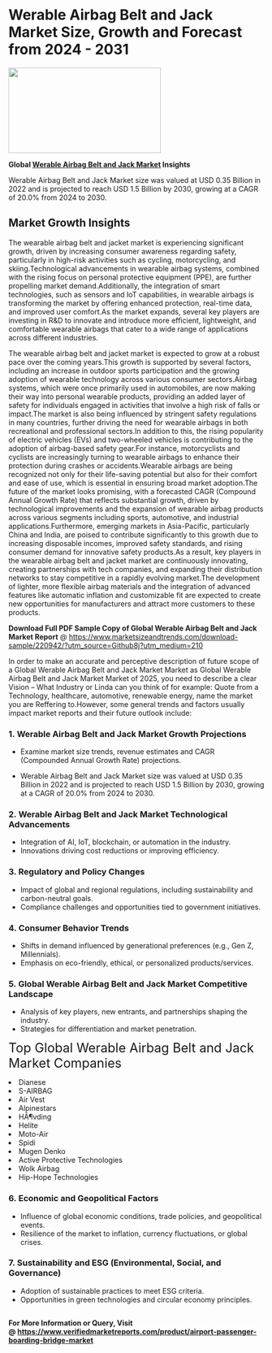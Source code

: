 <H1>Werable Airbag Belt and Jack Market Size, Growth and Forecast from 2024 - 2031</H1><img class="aligncenter size-medium wp-image-584254" src="https://thirdeyenews.in/wp-content/uploads/2024/09/Global-Market-Research-300x168.jpeg" alt="" width="300" height="168" /><p><strong>Global&nbsp;<a href="https://www.marketsizeandtrends.com/download-sample/220942/?utm_source=Github8j?utm_medium=210">Werable Airbag Belt and Jack Market</a> Insights</strong></p><p>Werable Airbag Belt and Jack Market size was valued at USD 0.35 Billion in 2022 and is projected to reach USD 1.5 Billion by 2030, growing at a CAGR of 20.0% from 2024 to 2030.</p><p><h2>Market Growth Insights</h2> <p>The wearable airbag belt and jacket market is experiencing significant growth, driven by increasing consumer awareness regarding safety, particularly in high-risk activities such as cycling, motorcycling, and skiing.Technological advancements in wearable airbag systems, combined with the rising focus on personal protective equipment (PPE), are further propelling market demand.Additionally, the integration of smart technologies, such as sensors and IoT capabilities, in wearable airbags is transforming the market by offering enhanced protection, real-time data, and improved user comfort.As the market expands, several key players are investing in R&D to innovate and introduce more efficient, lightweight, and comfortable wearable airbags that cater to a wide range of applications across different industries.</p> <p>The wearable airbag belt and jacket market is expected to grow at a robust pace over the coming years.This growth is supported by several factors, including an increase in outdoor sports participation and the growing adoption of wearable technology across various consumer sectors.Airbag systems, which were once primarily used in automobiles, are now making their way into personal wearable products, providing an added layer of safety for individuals engaged in activities that involve a high risk of falls or impact.The market is also being influenced by stringent safety regulations in many countries, further driving the need for wearable airbags in both recreational and professional sectors.In addition to this, the rising popularity of electric vehicles (EVs) and two-wheeled vehicles is contributing to the adoption of airbag-based safety gear.For instance, motorcyclists and cyclists are increasingly turning to wearable airbags to enhance their protection during crashes or accidents.Wearable airbags are being recognized not only for their life-saving potential but also for their comfort and ease of use, which is essential in ensuring broad market adoption.The future of the market looks promising, with a forecasted CAGR (Compound Annual Growth Rate) that reflects substantial growth, driven by technological improvements and the expansion of wearable airbag products across various segments including sports, automotive, and industrial applications.Furthermore, emerging markets in Asia-Pacific, particularly China and India, are poised to contribute significantly to this growth due to increasing disposable incomes, improved safety standards, and rising consumer demand for innovative safety products.As a result, key players in the wearable airbag belt and jacket market are continuously innovating, creating partnerships with tech companies, and expanding their distribution networks to stay competitive in a rapidly evolving market.The development of lighter, more flexible airbag materials and the integration of advanced features like automatic inflation and customizable fit are expected to create new opportunities for manufacturers and attract more customers to these products.<p><span class=""><strong>Download Full PDF Sample Copy of Global Werable Airbag Belt and Jack Market Report</strong> @ <a href="https://www.marketsizeandtrends.com/download-sample/220942/?utm_source=Github8j?utm_medium=210" target="_blank">https://www.marketsizeandtrends.com/download-sample/220942/?utm_source=Github8j?utm_medium=210</a></span></p><p>In order to make an accurate and perceptive description of future scope of a Global&nbsp;Werable Airbag Belt and Jack Market Market as Global&nbsp;Werable Airbag Belt and Jack Market Market of 2025, you need to describe a clear Vision &ndash; What Industry or Linda can you think of for example: Quote from a Technology, healthcare, automotive, renewable energy, name the market you are Reffering to.However, some general trends and factors usually impact market reports and their future outlook include:</p><h3>1.&nbsp;<strong>Werable Airbag Belt and Jack Market Growth Projections</strong></h3><ul><li>Examine market size trends, revenue estimates and CAGR (Compounded Annual Growth Rate) projections.</li><li><p>Werable Airbag Belt and Jack Market size was valued at USD 0.35 Billion in 2022 and is projected to reach USD 1.5 Billion by 2030, growing at a CAGR of 20.0% from 2024 to 2030.</p></li></ul><h3>2.&nbsp;<strong>Werable Airbag Belt and Jack Market Technological Advancements</strong></h3><ul><li>Integration of AI, IoT, blockchain, or automation in the industry.</li><li>Innovations driving cost reductions or improving efficiency.</li></ul><h3>3.&nbsp;<strong>Regulatory and Policy Changes</strong></h3><ul><li>Impact of global and regional regulations, including sustainability and carbon-neutral goals.</li><li>Compliance challenges and opportunities tied to government initiatives.</li></ul><h3>4.&nbsp;<strong>Consumer Behavior Trends</strong></h3><ul><li>Shifts in demand influenced by generational preferences (e.g., Gen Z, Millennials).</li><li>Emphasis on eco-friendly, ethical, or personalized products/services.</li></ul><h3>5.&nbsp;<strong>Global Werable Airbag Belt and Jack Market Competitive Landscape</strong></h3><ul><li>Analysis of key players, new entrants, and partnerships shaping the industry.</li><li>Strategies for differentiation and market penetration.</li></ul><p data-pm-slice="1 1 []"><span style="color: inherit; font-family: inherit; font-size: 25px;">Top Global Werable Airbag Belt and Jack Market Companies</span></p><div class="" data-test-id=""><p><li>Dianese</li><li> S-AIRBAG</li><li> Air Vest</li><li> Alpinestars</li><li> HÃ¶vding</li><li> Helite</li><li> Moto-Air</li><li> Spidi</li><li> Mugen Denko</li><li> Active Protective Technologies</li><li> Wolk Airbag</li><li> Hip-Hope Technologies</li></p></div><h3>6.&nbsp;<strong>Economic and Geopolitical Factors</strong></h3><ul><li>Influence of global economic conditions, trade policies, and geopolitical events.</li><li>Resilience of the market to inflation, currency fluctuations, or global crises.</li></ul><h3>7.&nbsp;<strong>Sustainability and ESG (Environmental, Social, and Governance)</strong></h3><ul><li>Adoption of sustainable practices to meet ESG criteria.</li><li>Opportunities in green technologies and circular economy principles.</li></ul><h2><strong style="font-size: 14px;">For More Information or Query, Visit @&nbsp;</strong><a style="background-color: #ffffff; font-size: 14px;" href="https://www.marketsizeandtrends.com/report/werable-airbag-belt-and-jack-market/" target="_blank">https://www.verifiedmarketreports.com/product/airport-passenger-boarding-bridge-market</a></h2>